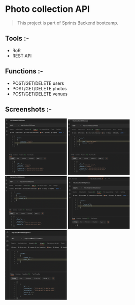 # Photo collection API
> This project is part of Sprints Backend bootcamp.

## Tools :-
- RoR
- REST API

## Functions :-
- POST/GET/DELETE users
- POST/GET/DELETE photos
- POST/GET/DELETE venues

## Screenshots :-

<img src="/screenshots/1.png" alt="att" width="200"/>
<img src="/screenshots/2.png" alt="att" width="200"/>
<img src="/screenshots/3.png" alt="att" width="200"/>
<img src="/screenshots/4.png" alt="att" width="200"/>
<img src="/screenshots/5.png" alt="att" width="200"/>




